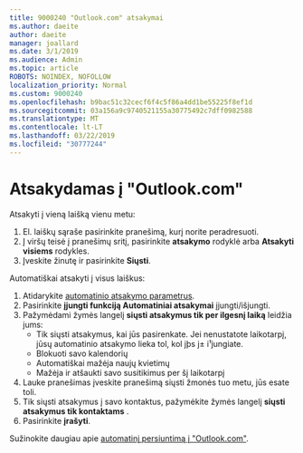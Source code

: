 ```yaml
---
title: 9000240 "Outlook.com" atsakymai
ms.author: daeite
author: daeite
manager: joallard
ms.date: 3/1/2019
ms.audience: Admin
ms.topic: article
ROBOTS: NOINDEX, NOFOLLOW
localization_priority: Normal
ms.custom: 9000240
ms.openlocfilehash: b9bac51c32cecf6f4c5f86a4dd1be55225f8ef1d
ms.sourcegitcommit: 03a156a9c9740521155a30775492c7dff0982588
ms.translationtype: MT
ms.contentlocale: lt-LT
ms.lasthandoff: 03/22/2019
ms.locfileid: "30777244"
---
```

# <a name="replying-in-outlookcom"></a>Atsakydamas į "Outlook.com"

Atsakyti į vieną laišką vienu metu:

1. El. laiškų sąraše pasirinkite pranešimą, kurį norite peradresuoti.
2. Į viršų teisė į pranešimų sritį, pasirinkite **atsakymo** rodyklė arba **Atsakyti visiems** rodykles.
3. Įveskite žinutę ir pasirinkite **Siųsti**.

Automatiškai atsakyti į visus laiškus:

1. Atidarykite [automatinio atsakymo parametrus](https://outlook.live.com/mail/options/mail/automaticReplies/automaticRepliesOption).
2. Pasirinkite **įjungti funkciją Automatiniai atsakymai** įjungti/išjungti.
3. Pažymėdami žymės langelį **siųsti atsakymus tik per ilgesnį laiką** leidžia jums:
    - Tik siųsti atsakymus, kai jūs pasirenkate. Jei nenustatote laikotarpį, jūsų automatinio atsakymo lieka tol, kol jþs j± i¹jungiate.
    - Blokuoti savo kalendorių
    - Automatiškai mažėja naujų kvietimų
    - Mažėja ir atšaukti savo susitikimus per šį laikotarpį
4. Lauke pranešimas įveskite pranešimą siųsti žmonės tuo metu, jūs esate toli.
5. Tik siųsti atsakymus į savo kontaktus, pažymėkite žymės langelį **siųsti atsakymus tik kontaktams** .
6. Pasirinkite **įrašyti**.

Sužinokite daugiau apie [automatinį persiuntimą į "Outlook.com"](https://support.office.com/article/14614626-9855-48dc-a986-dec81d07b1a0).